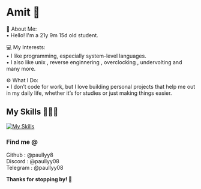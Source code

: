 # Amit 🌻

👤 About Me:  
• Hello! I'm a 21y 9m 15d old student.

💻 My Interests:  
• I like programming, especially system-level languages. <br>
• I also like unix , reverse enginnering , overclocking , undervolting and many more. 

⚙️ What I Do:  
• I don’t code for work, but I love building personal projects that help me out in my daily life, whether it’s for studies or just making things easier.

## My Skills 👨🏻‍💻
[![My Skills](https://skillicons.dev/icons?i=c,python,js,html,css)](https://skillicons.dev)

### Find me @
Github    : @paullyy8 <br>
Discord   : @paullyy08 <br>
Telegram  : @paullyy08

**Thanks for stopping by! 👋**
